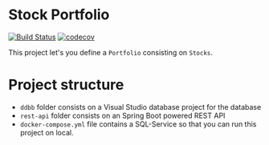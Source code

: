 Stock Portfolio
===============

[![Build Status](https://travis-ci.com/lavinj87/stock-portfolio.svg?token=V6sBzqxR9xgRNA3FpMco&branch=develop)](https://travis-ci.com/lavinj87/stock-portfolio) [![codecov](https://codecov.io/gh/lavinj87/stock-portfolio/branch/develop/graph/badge.svg)](https://codecov.io/gh/lavinj87/stock-portfolio)


This project let's you define a `Portfolio` consisting on `Stocks`.


Project structure
=================
* `ddbb`               folder consists on a Visual Studio database project for the database
* `rest-api`           folder consists on an Spring Boot powered REST API
* `docker-compose.yml` file contains a SQL-Service so that you can run this project on local.
